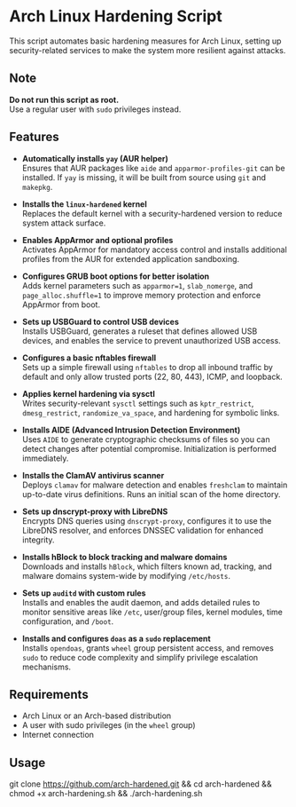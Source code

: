 # Arch Linux Hardening Script

This script automates basic hardening measures for Arch Linux, setting up security-related services to make the system more resilient against attacks.

## Note

**Do not run this script as root.**  
Use a regular user with `sudo` privileges instead.

## Features

- **Automatically installs `yay` (AUR helper)**  
  Ensures that AUR packages like `aide` and `apparmor-profiles-git` can be installed. If `yay` is missing, it will be built from source using `git` and `makepkg`.

- **Installs the `linux-hardened` kernel**  
  Replaces the default kernel with a security-hardened version to reduce system attack surface.

- **Enables AppArmor and optional profiles**  
  Activates AppArmor for mandatory access control and installs additional profiles from the AUR for extended application sandboxing.

- **Configures GRUB boot options for better isolation**  
  Adds kernel parameters such as `apparmor=1`, `slab_nomerge`, and `page_alloc.shuffle=1` to improve memory protection and enforce AppArmor from boot.

- **Sets up USBGuard to control USB devices**  
  Installs USBGuard, generates a ruleset that defines allowed USB devices, and enables the service to prevent unauthorized USB access.

- **Configures a basic nftables firewall**  
  Sets up a simple firewall using `nftables` to drop all inbound traffic by default and only allow trusted ports (22, 80, 443), ICMP, and loopback.

- **Applies kernel hardening via sysctl**  
  Writes security-relevant `sysctl` settings such as `kptr_restrict`, `dmesg_restrict`, `randomize_va_space`, and hardening for symbolic links.

- **Installs AIDE (Advanced Intrusion Detection Environment)**  
  Uses `AIDE` to generate cryptographic checksums of files so you can detect changes after potential compromise. Initialization is performed immediately.

- **Installs the ClamAV antivirus scanner**  
  Deploys `clamav` for malware detection and enables `freshclam` to maintain up-to-date virus definitions. Runs an initial scan of the home directory.

- **Sets up dnscrypt-proxy with LibreDNS**  
  Encrypts DNS queries using `dnscrypt-proxy`, configures it to use the LibreDNS resolver, and enforces DNSSEC validation for enhanced integrity.

- **Installs hBlock to block tracking and malware domains**  
  Downloads and installs `hBlock`, which filters known ad, tracking, and malware domains system-wide by modifying `/etc/hosts`.

- **Sets up `auditd` with custom rules**  
  Installs and enables the audit daemon, and adds detailed rules to monitor sensitive areas like `/etc`, user/group files, kernel modules, time configuration, and `/boot`.

- **Installs and configures `doas` as a `sudo` replacement**  
  Installs `opendoas`, grants `wheel` group persistent access, and removes `sudo` to reduce code complexity and simplify privilege escalation mechanisms.


## Requirements

- Arch Linux or an Arch-based distribution
- A user with sudo privileges (in the `wheel` group)
- Internet connection

## Usage
git clone https://github.com/arch-hardened.git && cd arch-hardened && chmod +x arch-hardening.sh && ./arch-hardening.sh

